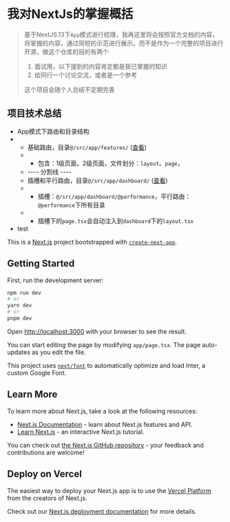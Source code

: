 # 我对NextJs的掌握概括
> 基于NextJS.13下`App`模式进行梳理，我再这里将会按照官方文档的内容，将掌握的内容，通过简短的示范进行展示。而不是作为一个完整的项目进行开源，做这个仓库的目的有两个
> 1. 面试用，以下提到的内容肯定都是我已掌握的知识
> 2. 给同行一个讨论交流，或者是一个参考
> 
> 这个项目会随个人总结不定期完善

## 项目技术总结
- App模式下路由和目录结构
- - 基础路由，目录`@/src/app/features/` ([查看](https://github.com/cgfeel/next.v2/tree/master/src/app/features))
  - - 包含：1级页面，2级页面，文件划分：`layout`、`page`，
  - ---- 分割线 ----
  - 插槽和平行路由，目录`@/src/app/dashboard/` ([查看](https://github.com/cgfeel/next.v2/tree/master/src/app/dashboard))
  - - 插槽：`@/src/app/dashboard/@performance`，平行路由：`@performance`下所有目录
  - - 插槽下的`page.tsx`会自动注入到`dashboard`下的`layout.tsx`
- test

This is a [Next.js](https://nextjs.org/) project bootstrapped with [`create-next-app`](https://github.com/vercel/next.js/tree/canary/packages/create-next-app).

## Getting Started

First, run the development server:

```bash
npm run dev
# or
yarn dev
# or
pnpm dev
```

Open [http://localhost:3000](http://localhost:3000) with your browser to see the result.

You can start editing the page by modifying `app/page.tsx`. The page auto-updates as you edit the file.

This project uses [`next/font`](https://nextjs.org/docs/basic-features/font-optimization) to automatically optimize and load Inter, a custom Google Font.

## Learn More

To learn more about Next.js, take a look at the following resources:

- [Next.js Documentation](https://nextjs.org/docs) - learn about Next.js features and API.
- [Learn Next.js](https://nextjs.org/learn) - an interactive Next.js tutorial.

You can check out [the Next.js GitHub repository](https://github.com/vercel/next.js/) - your feedback and contributions are welcome!

## Deploy on Vercel

The easiest way to deploy your Next.js app is to use the [Vercel Platform](https://vercel.com/new?utm_medium=default-template&filter=next.js&utm_source=create-next-app&utm_campaign=create-next-app-readme) from the creators of Next.js.

Check out our [Next.js deployment documentation](https://nextjs.org/docs/deployment) for more details.
